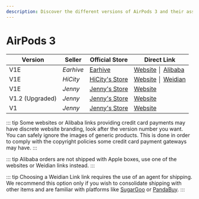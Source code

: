 ```yaml
---
description: Discover the different versions of AirPods 3 and their associated sellers. Find official stores and direct links to purchase AirPods 3 replicas.
---
```


# AirPods 3

| Version         | Seller    | Official Store                                                                                       | Direct Link                                          |
|-----------------|-----------|------------------------------------------------------------------------------------------------------|------------------------------------------------------|
| V1E             | *Earhive* | [Earhive](https://earhive.com)                                                              | [Website](https://airreps.link/earhive)  │ [Alibaba](https://airreps.link/earhiveab)              |
| V1E             | *HiCity*  | [HiCity's Store](https://hicitypods.com)                                                             | [Website](https://hicitypods.com/product/gen-3-v1e/) │ [Weidian](https://airreps.link/hicityw) |
| V1E             | *Jenny*   | [Jenny's Store](https://jenny.airreps.info)                                                          | [Website](https://airreps.link/jenny)                |
| V1.2 (Upgraded) | *Jenny*   | [Jenny's Store](https://jenny.airreps.info)                                                          | [Website](http://airreps.link/jenny)                 |
| V1              | *Jenny*   | [Jenny's Store](https://jenny.airreps.info)                                                          | [Website](http://airreps.link/jenny)                 |

::: tip
Some websites or Alibaba links providing credit card payments may have discrete website branding, look after the version number you want. You can safely ignore the images of generic products. This is done in order to comply with the copyright policies some credit card payment gateways may have. 
:::

::: tip
Alibaba orders are not shipped with Apple boxes, use one of the websites or Weidian links instead.
:::


::: tip
Choosing a Weidian Link link requires the use of an agent for shipping. We recommend this option only if you wish to consolidate shipping with other items and are familiar with platforms like [SugarGoo](https://airreps.link/sugargoo) or [PandaBuy](https://airreps.link/pandabuy).
:::